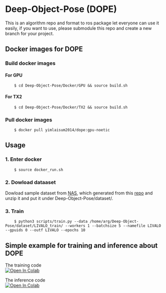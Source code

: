 # Deep-Object-Pose (DOPE)

This is an algorithm repo and format to ros package let everyone can use it easily, if you want to use, please submodule this repo and create a new branch for your project.

## Docker images for DOPE

### Build docker images

#### For GPU
```
    $ cd Deep-Object-Pose/Docker/GPU && source build.sh
```

#### For TX2
```
    $ cd Deep-Object-Pose/Docker/TX2 && source build.sh
```

### Pull docker images
```
    $ docker pull yimlaisum2014/dope:gpu-noetic
```

## Usage
### 1. Enter docker
```
    $ source docker_run.sh
```

### 2. Dowload dataaset
Dowload sample dataset from [NAS](http://gofile.me/773h8/Uxcbszrg1), which generated from this [repo](https://github.com/ARG-NCTU/robotx2022-unity-dataset) and unzip it and put it under Deep-Object-Pose/dataset/.

### 3. Train
```
    $ python3 scripts/train.py --data /home/arg/Deep-Object-Pose/dataset/LIVALO_train/ --workers 1 --batchsize 5 --namefile LIVALO --gpuids 0 --outf LIVALO --epochs 10
```

## Simple example for training and inference about DOPE

The training code 
\
[![Open In Colab](https://colab.research.google.com/assets/colab-badge.svg)](https://colab.research.google.com/drive/1wJpa9XDxWlob1hUvKKXEXLcUf98nVs7X#scrollTo=ibQa3N_bgYON)

The inference code
\
[![Open In Colab](https://colab.research.google.com/assets/colab-badge.svg)](https://colab.research.google.com/drive/1dRdNBlwD5XScuRQpakYEfFoORJU62LYs)
